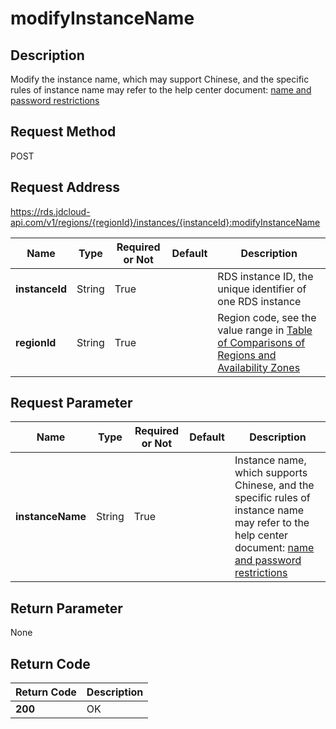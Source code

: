 # modifyInstanceName


## Description
Modify the instance name, which may support Chinese, and the specific rules of instance name may refer to the help center document: [name and password restrictions](../../../documentation/Cloud-Database-and-Cache/RDS/Introduction/Restrictions/SQLServer-Restrictions.md)

## Request Method
POST

## Request Address
https://rds.jdcloud-api.com/v1/regions/{regionId}/instances/{instanceId}:modifyInstanceName

|Name|Type|Required or Not|Default|Description|
|---|---|---|---|---|
|**instanceId**|String|True| |RDS instance ID, the unique identifier of one RDS instance|
|**regionId**|String|True| |Region code, see the value range in [Table of Comparisons of Regions and Availability Zones](../Enum-Definitions/Regions-AZ.md)|

## Request Parameter
|Name|Type|Required or Not|Default|Description|
|---|---|---|---|---|
|**instanceName**|String|True| |Instance name, which supports Chinese, and the specific rules of instance name may refer to the help center document: [name and password restrictions](../../../documentation/Cloud-Database-and-Cache/RDS/Introduction/Restrictions/SQLServer-Restrictions.md)|


## Return Parameter
None


## Return Code
|Return Code|Description|
|---|---|
|**200**|OK|
